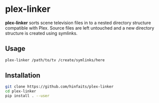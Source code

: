 # plex-linker

**plex-linker** sorts scene television files in to a nested directory structure compatible with Plex. Source files are left untouched and a new directory structure is created using symlinks.

## Usage

```sh
plex-linker /path/to/tv /create/symlinks/here
```

## Installation

```sh
git clone https://github.com/hinfaits/plex-linker
cd plex-linker
pip install . --user
```

